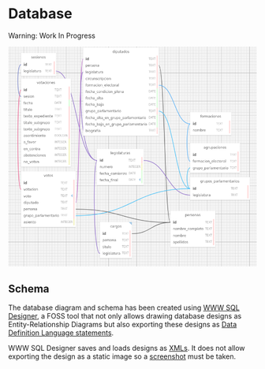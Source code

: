 # Database

Warning: Work In Progress

![Database Schema](./schema.png)

## Schema

The database diagram and schema has been created using [WWW SQL Designer](https://github.com/ondras/wwwsqldesigner),
a FOSS tool that not only allows drawing database designs as Entity-Relationship Diagrams but also exporting these
designs as [Data Definition Language statements](./ddl.sql).

WWW SQL Designer saves and loads designs as [XMLs](./schema.xml). It does not allow exporting the design as a static
image so a [screenshot](./schema.png) must be taken.
